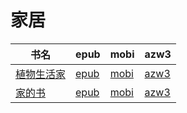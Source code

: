 # 家居

| 书名 | epub | mobi | azw3 |
| --- | --- | --- | --- |
| [植物生活家](http://ct.dalanmei.com/f/31084289-771240712-de570f) | [epub](http://ct.dalanmei.com/f/31084289-771240712-de570f) | [mobi](http://ct.dalanmei.com/f/31084289-771228993-57d7be) | [azw3](http://ct.dalanmei.com/f/31084289-771232738-cc6c55) |
| [家的书](http://ct.dalanmei.com/f/31084289-571813302-e26bff) | [epub](http://ct.dalanmei.com/f/31084289-571813302-e26bff) | [mobi](http://ct.dalanmei.com/f/31084289-571543216-e0f225) | [azw3](http://ct.dalanmei.com/f/31084289-572196519-f32c44) |

